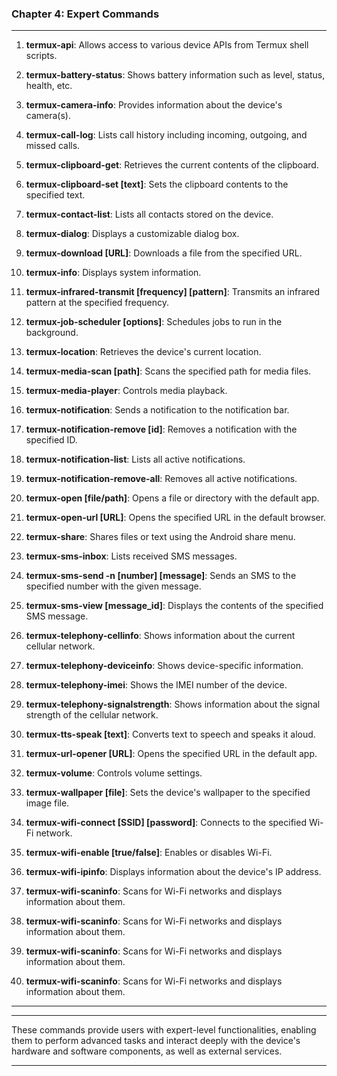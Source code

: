### Chapter 4: Expert Commands
____

1. **termux-api**: Allows access to various device APIs from Termux shell scripts.
   
2. **termux-battery-status**: Shows battery information such as level, status, health, etc.
   
3. **termux-camera-info**: Provides information about the device's camera(s).
   
4. **termux-call-log**: Lists call history including incoming, outgoing, and missed calls.
   
5. **termux-clipboard-get**: Retrieves the current contents of the clipboard.
   
6. **termux-clipboard-set [text]**: Sets the clipboard contents to the specified text.
   
7. **termux-contact-list**: Lists all contacts stored on the device.
   
8. **termux-dialog**: Displays a customizable dialog box.
   
9. **termux-download [URL]**: Downloads a file from the specified URL.
   
10. **termux-info**: Displays system information.
   
11. **termux-infrared-transmit [frequency] [pattern]**: Transmits an infrared pattern at the specified frequency.
   
12. **termux-job-scheduler [options]**: Schedules jobs to run in the background.
   
13. **termux-location**: Retrieves the device's current location.
   
14. **termux-media-scan [path]**: Scans the specified path for media files.
   
15. **termux-media-player**: Controls media playback.
   
16. **termux-notification**: Sends a notification to the notification bar.
   
17. **termux-notification-remove [id]**: Removes a notification with the specified ID.
   
18. **termux-notification-list**: Lists all active notifications.
   
19. **termux-notification-remove-all**: Removes all active notifications.
   
20. **termux-open [file/path]**: Opens a file or directory with the default app.
   
21. **termux-open-url [URL]**: Opens the specified URL in the default browser.
   
22. **termux-share**: Shares files or text using the Android share menu.
   
23. **termux-sms-inbox**: Lists received SMS messages.
   
24. **termux-sms-send -n [number] [message]**: Sends an SMS to the specified number with the given message.
   
25. **termux-sms-view [message_id]**: Displays the contents of the specified SMS message.
   
26. **termux-telephony-cellinfo**: Shows information about the current cellular network.
   
27. **termux-telephony-deviceinfo**: Shows device-specific information.
   
28. **termux-telephony-imei**: Shows the IMEI number of the device.
   
29. **termux-telephony-signalstrength**: Shows information about the signal strength of the cellular network.
   
30. **termux-tts-speak [text]**: Converts text to speech and speaks it aloud.
   
31. **termux-url-opener [URL]**: Opens the specified URL in the default app.
   
32. **termux-volume**: Controls volume settings.
   
33. **termux-wallpaper [file]**: Sets the device's wallpaper to the specified image file.
   
34. **termux-wifi-connect [SSID] [password]**: Connects to the specified Wi-Fi network.
   
35. **termux-wifi-enable [true/false]**: Enables or disables Wi-Fi.
   
36. **termux-wifi-ipinfo**: Displays information about the device's IP address.
   
37. **termux-wifi-scaninfo**: Scans for Wi-Fi networks and displays information about them.
   
38. **termux-wifi-scaninfo**: Scans for Wi-Fi networks and displays information about them.
   
39. **termux-wifi-scaninfo**: Scans for Wi-Fi networks and displays information about them.
   
40. **termux-wifi-scaninfo**: Scans for Wi-Fi networks and displays information about them.
____
____

These commands provide users with expert-level functionalities, enabling them to perform advanced tasks and interact deeply with the device's hardware and software components, as well as external services.
____
